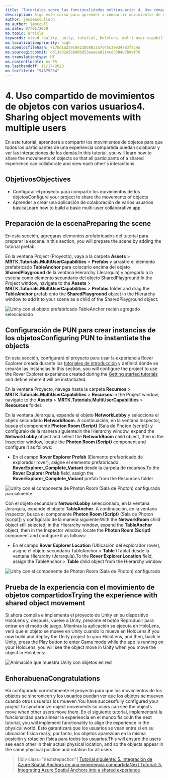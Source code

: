 ```yaml
---
title: 'Tutoriales sobre las funcionalidades multiusuario: 4. Uso compartido de movimientos de objetos con varios usuarios'
description: Siga este curso para aprender a compartir movimientos de objetos con varios usuarios en una aplicación de HoloLens 2.
author: jessemcculloch
ms.author: jemccull
ms.date: 07/01/2020
ms.topic: article
keywords: mixed reality, unity, tutorial, hololens, multi-user capabilities, Photon, MRTK, mixed reality toolkit, UWP, Azure spatial anchors
ms.localizationpriority: high
ms.openlocfilehash: 717bd1a259c8e21058023a7c45c3ee34783fec4a
ms.sourcegitcommit: dd13a32a5bb90bd53eeeea8214cd5384d7b9ef76
ms.translationtype: HT
ms.contentlocale: es-ES
ms.lasthandoff: 11/17/2020
ms.locfileid: "94679234"
---
```

# <a name="4-sharing-object-movements-with-multiple-users"></a><span data-ttu-id="805c4-105">4. Uso compartido de movimientos de objetos con varios usuarios</span><span class="sxs-lookup"><span data-stu-id="805c4-105">4. Sharing object movements with multiple users</span></span>

<span data-ttu-id="805c4-106">En este tutorial, aprenderá a compartir los movimientos de objetos para que todos los participantes de una experiencia compartida puedan colaborar y ver las interacciones de los demás.</span><span class="sxs-lookup"><span data-stu-id="805c4-106">In this tutorial, you will learn how to share the movements of objects so that all participants of a shared experience can collaborate and view each other's interactions.</span></span>

## <a name="objectives"></a><span data-ttu-id="805c4-107">Objetivos</span><span class="sxs-lookup"><span data-stu-id="805c4-107">Objectives</span></span>

* <span data-ttu-id="805c4-108">Configurar el proyecto para compartir los movimientos de los objetos</span><span class="sxs-lookup"><span data-stu-id="805c4-108">Configure your project to share the movements of objects</span></span>
* <span data-ttu-id="805c4-109">Aprender a crear una aplicación de colaboración de varios usuarios básica</span><span class="sxs-lookup"><span data-stu-id="805c4-109">Learn how to build a basic multi-user collaborative app</span></span>

## <a name="preparing-the-scene"></a><span data-ttu-id="805c4-110">Preparación de la escena</span><span class="sxs-lookup"><span data-stu-id="805c4-110">Preparing the scene</span></span>

<span data-ttu-id="805c4-111">En esta sección, agregaras elementos prefabricados del tutorial para preparar la escena.</span><span class="sxs-lookup"><span data-stu-id="805c4-111">In this section, you will prepare the scene by adding the tutorial prefab.</span></span>

<span data-ttu-id="805c4-112">En la ventana Project (Proyecto), vaya a la carpeta **Assets** > **MRTK.Tutorials.MultiUserCapabilities** > **Prefabs** y arrastre el elemento prefabricado **TableAnchor** para colocarlo encima del objeto **SharedPlayground** de la ventana Hierarchy (Jerarquía) y agregarlo a la escena como elemento secundario del objeto SharedPlayground:</span><span class="sxs-lookup"><span data-stu-id="805c4-112">In the Project window, navigate to the **Assets** > **MRTK.Tutorials.MultiUserCapabilities** > **Prefabs** folder and drag the **TableAnchor** prefab onto the **SharedPlayground** object in the Hierarchy window to add it to your scene as a child of the SharedPlayground object:</span></span>

![Unity con el objeto prefabricado TableAnchor recién agregado seleccionado](images/mr-learning-sharing/sharing-04-section1-step1-1.png)

## <a name="configuring-pun-to-instantiate-the-objects"></a><span data-ttu-id="805c4-114">Configuración de PUN para crear instancias de los objetos</span><span class="sxs-lookup"><span data-stu-id="805c4-114">Configuring PUN to instantiate the objects</span></span>

<span data-ttu-id="805c4-115">En esta sección, configurará el proyecto para usar la experiencia Rover Explorer creada durante los [tutoriales de introducción](mr-learning-base-01.md) y definirá dónde se crearán las instancias.</span><span class="sxs-lookup"><span data-stu-id="805c4-115">In this section, you will configure the project to use the Rover Explorer experience created during the [Getting started tutorials](mr-learning-base-01.md) and define where it will be instantiated.</span></span>

<span data-ttu-id="805c4-116">En la ventana Proyecto, navega hasta la carpeta **Recursos** > **MRTK.Tutorials.MultiUserCapabilities** > **Recursos**.</span><span class="sxs-lookup"><span data-stu-id="805c4-116">In the Project window, navigate to the **Assets** > **MRTK.Tutorials.MultiUserCapabilities** > **Resources** folder.</span></span>

<span data-ttu-id="805c4-117">En la ventana Jerarquía, expande el objeto **NetworkLobby** y selecciona el objeto secundario **NetworkRoom**. A continuación, en la ventana Inspector, busca el componente **Photon Room (Script)** (Sala de Photon [script]) y configúralo de la manera siguiente:</span><span class="sxs-lookup"><span data-stu-id="805c4-117">In the Hierarchy window, expand the **NetworkLobby** object and select the **NetworkRoom** child object, then in the Inspector window, locate the **Photon Room (Script)** component and configure it as follows:</span></span>

* <span data-ttu-id="805c4-118">En el campo **Rover Explorer Prefab** (Elemento prefabricado de explorador rover), asigne el elemento prefabricado **RoverExplorer_Complete_Variant** desde la carpeta de recursos.</span><span class="sxs-lookup"><span data-stu-id="805c4-118">To the **Rover Explorer Prefab** field, assign the **RoverExplorer_Complete_Variant** prefab from the Resources folder</span></span>

![Unity con el componente de Photon Room (Sala de Photon) configurado parcialmente](images/mr-learning-sharing/sharing-04-section2-step1-1.png)

<span data-ttu-id="805c4-120">Con el objeto secundario **NetworkLobby** seleccionado, en la ventana Jerarquía, expande el objeto **TableAnchor**. A continuación, en la ventana Inspector, busca el componente **Photon Room (Script)** (Sala de Photon [script]) y configúralo de la manera siguiente:</span><span class="sxs-lookup"><span data-stu-id="805c4-120">With the **NetworkRoom** child object still selected, in the Hierarchy window, expand the **TableAnchor** object, then in the Inspector window, locate the **Photon Room (Script)** component and configure it as follows:</span></span>

* <span data-ttu-id="805c4-121">En el campo **Rover Explorer Location** (Ubicación del explorador rover), asigne el objeto secundario TableAnchor > **Table** (Tabla) desde la ventana Hierarchy (Jerarquía).</span><span class="sxs-lookup"><span data-stu-id="805c4-121">To the **Rover Explorer Location** field, assign the TableAnchor > **Table** child object from the Hierarchy window</span></span>

![Unity con el componente de Photon Room (Sala de Photon) configurado](images/mr-learning-sharing/sharing-04-section2-step1-2.png)

## <a name="trying-the-experience-with-shared-object-movement"></a><span data-ttu-id="805c4-123">Prueba de la experiencia con el movimiento de objetos compartidos</span><span class="sxs-lookup"><span data-stu-id="805c4-123">Trying the experience with shared object movement</span></span>

<span data-ttu-id="805c4-124">Si ahora compila e implementa el proyecto de Unity en su dispositivo HoloLens y, después, vuelve a Unity, presione el botón Reproducir para entrar en el modo de juego. Mientras la aplicación se ejecuta en HoloLens, verá que el objeto se mueve en Unity cuando lo mueve en HoloLens:</span><span class="sxs-lookup"><span data-stu-id="805c4-124">If you now build and deploy the Unity project to your HoloLens, and then, back in Unity, press the Play button to enter Game mode while the app is running on your HoloLens, you will see the object move in Unity when you move the object in HoloLens:</span></span>

![Animación que muestra Unity con objetos en red](images/mr-learning-sharing/sharing-04-section3-step1-1.gif)

## <a name="congratulations"></a><span data-ttu-id="805c4-126">Enhorabuena</span><span class="sxs-lookup"><span data-stu-id="805c4-126">Congratulations</span></span>

<span data-ttu-id="805c4-127">Ha configurado correctamente el proyecto para que los movimientos de los objetos se sincronicen y los usuarios puedan ver que los objetos se mueven cuando otros usuarios los mueven.</span><span class="sxs-lookup"><span data-stu-id="805c4-127">You have successfully configured your project to synchronize object movements so users can see the objects move when other users move them.</span></span> <span data-ttu-id="805c4-128">En el siguiente tutorial, implementará la funcionalidad para alinear la experiencia en el mundo físico.</span><span class="sxs-lookup"><span data-stu-id="805c4-128">In the next tutorial, you will implement functionality to align the experience in the physical world.</span></span> <span data-ttu-id="805c4-129">Esto garantizará que los usuarios se vean entre sí en su ubicación física real y, por tanto, los objetos aparezcan en la misma posición y rotación física para todos los usuarios.</span><span class="sxs-lookup"><span data-stu-id="805c4-129">This will ensure the users see each other in their actual physical location, and so the objects appear in the same physical position and rotation for all users.</span></span>

> [!div class="nextstepaction"]
> [<span data-ttu-id="805c4-130">Tutorial siguiente: 5. Integración de Azure Spatial Anchors en una experiencia compartida</span><span class="sxs-lookup"><span data-stu-id="805c4-130">Next Tutorial: 5. Integrating Azure Spatial Anchors into a shared experience</span></span>](mr-learning-sharing-05.md)
